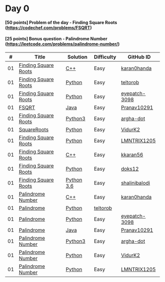 # Day 0
#### [50 points] Problem of the day - Finding Square Roots (https://codechef.com/problems/FSQRT)
#### [25 points] Bonus question - Palindrome Number (https://leetcode.com/problems/palindrome-number/)



| # | Title | Solution | Difficulty | GitHub ID |
|---| ----- | -------- | ---------- | --------- |
|01| [Finding Square Roots](https://www.codechef.com/problems/FSQRT) | [C++](https://github.com/cs-ashoka/21-days-of-code/blob/main/CodeChef/finding_sqaure_roots.cpp) | Easy | [karan0handa](https://github.com/karan0handa) |
| 01 | [Finding Square Roots](https://codechef.com/problems/FSQRT) | [Python](https://github.com/cs-ashoka/21-days-of-code/blob/main/CodeChef/finding%20square%20root.py) | Easy | [teltorob](https://github.com/teltorob) |
| 01 | [Finding Square Roots](https://codechef.com/problems/FSQRT) | [Python](https://github.com/cs-ashoka/21-days-of-code/blob/main/CodeChef/finding%20square%20root.py) | Easy | [eyepatch-3098](https://github.com/eyepatch-3098) |
| 01 | [FSQRT](https://www.codechef.com/problems/FSQRT) | [Java](https://github.com/cs-ashoka/21-days-of-code/blob/main/CodeChef/FSQRT_Pranav10291.java) | Easy | [Pranav10291](https://github.com/Pranav10291) |
| 01 | [Finding Square Roots](https://codechef.com/problems/FSQRT) | [Python3](https://github.com/cs-ashoka/21-days-of-code/blob/main/CodeChef/FSQRT_argha-dot.py) | Easy | [argha-dot](https://github.com/argha-dot) |
| 01 | [SquareRoots](https://www.codechef.com/viewsolution/55116156) | [Python](https://github.com/cs-ashoka/21-days-of-code/blob/main/CodeChef/SquareRoots.py) | Easy | [VidurK2](https://github.com/VidurK2) |
| 01 | [Finding Square Roots](https://codechef.com/problems/FSQRT) | [Python](https://github.com/cs-ashoka/21-days-of-code/blob/main/CodeChef/sqrt_lmntrix1205.py) | Easy | [LMNTRIX1205](https://github.com/LMNTRIX1205) |
| 01 | [Finding Square Roots](https://www.codechef.com/problems/FSQRT) | [C++](https://github.com/cs-ashoka/21-days-of-code/blob/main/CodeChef/FindingSquareRoots_kkaran56.cpp) | Easy | [kkaran56](https://github.com/KKaran56) |
| 01 | [Finding Square Roots](https://www.codechef.com/problems/FSQRT) | [Python](https://github.com/cs-ashoka/21-days-of-code/blob/main/CodeChef/Day1.py) | Easy | [doks12](https://github.com/doks12) |
| 01 | [Finding Square Roots](https://www.codechef.com/problems/FSQRT) | [Python 3.6](https://github.com/cs-ashoka/21-days-of-code/blob/main/CodeChef/FSQRT.py) | Easy | [shalinibalodi](https://github.com/shalinibalodi) |
| 01 | [Palindrome Number](https://leetcode.com/problems/palindrome-number/solution/) | [C++](https://github.com/cs-ashoka/21-days-of-code/blob/main/LeetCode/palindrome.cpp) | Easy | [karan0handa](https://github.com/karan0handa) |
| 01 | [Palindrome](https://leetcode.com/problems/palindrome-number/) | [Python](https://github.com/cs-ashoka/21-days-of-code/blob/main/LeetCode/palindrome.py) | [teltorob](https://github.com/teltorob) |
| 01 | [Palindrome](https://leetcode.com/problems/palindrome-number/) | [Python](https://github.com/cs-ashoka/21-days-of-code/blob/main/LeetCode/palindrome%20leetcode.py)| Easy |[eyepatch-3098](https://github.com/eyepatch-3098) |
| 01 | [Palindrome](https://leetcode.com/problems/palindrome-number/) | [Java](https://github.com/cs-ashoka/21-days-of-code/blob/main/LeetCode/Palindrome_Pranav10291.java) | Easy | [Pranav10291](https://github.com/Pranav10291) |
| 01 | [Palindrome Number](https://leetcode.com/problems/palindrome-number/) | [Python3](https://github.com/cs-ashoka/21-days-of-code/blob/main/LeetCode/palindrome_number_argha-dot.py) | Easy | [argha-dot](https://github.com/argha-dot) |
| 01 | [Palindrome Number](https://leetcode.com/submissions/detail/603610815/) | [Python](https://github.com/cs-ashoka/21-days-of-code/blob/main/LeetCode/Palindrome.py) | Easy | [VidurK2](https://github.com/VidurK2) |
| 01 | [Palindrome Number](https://leetcode.com/problems/palindrome-number/) | [Python](https://leetcode.com/problems/palindrome-number/submissions/) | Easy | [LMNTRIX1205](https://www.github.com/LMNTRIX1205)